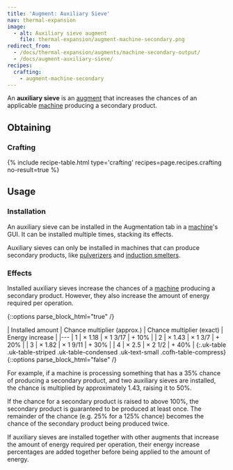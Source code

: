 ```yaml
---
title: 'Augment: Auxiliary Sieve'
nav: thermal-expansion
image:
  - alt: Auxiliary sieve augment
    file: thermal-expansion/augment-machine-secondary.png
redirect_from:
  - /docs/thermal-expansion/augments/machine-secondary-output/
  - /docs/augment-auxiliary-sieve/
recipes:
  crafting:
    - augment-machine-secondary
---
```


An **auxiliary sieve** is an [augment](/docs/augments/) that increases the
chances of an applicable [machine](/docs/machines/) producing a secondary
product.


Obtaining
---------

### Crafting
{% include recipe-table.html type='crafting' recipes=page.recipes.crafting no-result=true %}


Usage
-----

### Installation
An auxiliary sieve can be installed in the Augmentation tab in a
[machine](/docs/machines/)'s GUI. It can be installed multiple times, stacking
its effects.

Auxiliary sieves can only be installed in machines that can produce secondary
products, like [pulverizers](/docs/pulverizer/) and [induction
smelters](/docs/induction-smelter/).

### Effects
Installed auxiliary sieves increase the chances of a [machine](/docs/machines/)
producing a secondary product. However, they also increase the amount of energy
required per operation.

{::options parse_block_html="true" /}
<div class="uk-overflow-container">
| Installed amount | Chance multiplier (approx.) | Chance multiplier (exact) | Energy increase |
|---
| 1 | × 1.18 | × 1 3/17 | + 10% |
| 2 | × 1.43 | × 1 3/7 | + 20% |
| 3 | × 1.82 | × 1 9/11 | + 30% |
| 4 | × 2.5 | × 2 1/2 | + 40% |
{:.uk-table .uk-table-striped .uk-table-condensed .uk-text-small .cofh-table-compress}
</div>
{::options parse_block_html="false" /}

For example, if a machine is processing something that has a 35% chance of
producing a secondary product, and two auxiliary sieves are installed, the
chance is multiplied by approximately 1.43, raising it to 50%.

If the chance for a secondary product is raised to above 100%, the secondary
product is guaranteed to be produced at least once. The remainder of the chance
(e.g. 25% for a 125% chance) becomes the chance of the secondary product being
produced twice.

If auxiliary sieves are installed together with other augments that increase the
amount of energy required per operation, their energy increase percentages are
added together before being applied to the amount of energy.
